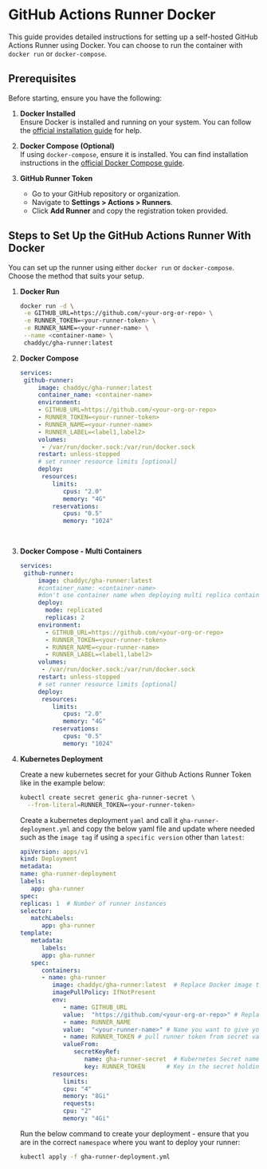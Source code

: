 # GitHub Actions Runner Docker

This guide provides detailed instructions for setting up a self-hosted GitHub Actions Runner using Docker. You can choose to run the container with `docker run` or `docker-compose`.

## Prerequisites

Before starting, ensure you have the following:

1. **Docker Installed**  
   Ensure Docker is installed and running on your system. You can follow the [official installation guide](https://docs.docker.com/get-docker/) for help.

2. **Docker Compose (Optional)**  
   If using `docker-compose`, ensure it is installed. You can find installation instructions in the [official Docker Compose guide](https://docs.docker.com/compose/install/).

3. **GitHub Runner Token**  
   - Go to your GitHub repository or organization.  
   - Navigate to **Settings > Actions > Runners**.
   - Click **Add Runner** and copy the registration token provided.

## Steps to Set Up the GitHub Actions Runner With Docker

You can set up the runner using either `docker run` or `docker-compose`. Choose the method that suits your setup.

1. **Docker Run**
   ```bash
   docker run -d \
    -e GITHUB_URL=https://github.com/<your-org-or-repo> \
    -e RUNNER_TOKEN=<your-runner-token> \
    -e RUNNER_NAME=<your-runner-name> \
    --name <container-name> \
    chaddyc/gha-runner:latest
   ```

2. **Docker Compose**
   ```yaml
   services:
    github-runner:
        image: chaddyc/gha-runner:latest
        container_name: <container-name>
        environment:
        - GITHUB_URL=https://github.com/<your-org-or-repo>
        - RUNNER_TOKEN=<your-runner-token>
        - RUNNER_NAME=<your-runner-name>
        - RUNNER_LABEL=<label1,label2>
        volumes:
         - /var/run/docker.sock:/var/run/docker.sock
        restart: unless-stopped
        # set runner resource limits [optional]
        deploy:
         resources:
            limits:
               cpus: "2.0"
               memory: "4G"
            reservations:
               cpus: "0.5"
               memory: "1024"
      
        
   ```

3. **Docker Compose - Multi Containers**
   ```yaml
   services:
    github-runner:
        image: chaddyc/gha-runner:latest
        #container_name: <container-name>
        #don't use container name when deploying multi replica containers of your gha-runner
        deploy:
          mode: replicated
          replicas: 2
        environment:
          - GITHUB_URL=https://github.com/<your-org-or-repo>
          - RUNNER_TOKEN=<your-runner-token>
          - RUNNER_NAME=<your-runner-name>
          - RUNNER_LABEL=<label1,label2>
        volumes:
         - /var/run/docker.sock:/var/run/docker.sock
        restart: unless-stopped
        # set runner resource limits [optional]
        deploy:
         resources:
            limits:
               cpus: "2.0"
               memory: "4G"
            reservations:
               cpus: "0.5"
               memory: "1024"
   ```

4. **Kubernetes Deployment**

   Create a new kubernetes secret for your Github Actions Runner Token like in the example below:

   ```bash
   kubectl create secret generic gha-runner-secret \
     --from-literal=RUNNER_TOKEN=<your-runner-token>
   ```

   Create a kubernetes deployment `yaml` and call it `gha-runner-deployment.yml` and copy the below yaml file and update where needed such as the `image tag` if using a `specific version` other than `latest`:

   ```yaml
   apiVersion: apps/v1
   kind: Deployment
   metadata:
   name: gha-runner-deployment
   labels:
      app: gha-runner
   spec:
   replicas: 1  # Number of runner instances
   selector:
      matchLabels:
         app: gha-runner
   template:
      metadata:
         labels:
         app: gha-runner
      spec:
         containers:
         - name: gha-runner
            image: chaddyc/gha-runner:latest  # Replace Docker image tag if not going to use latest
            imagePullPolicy: IfNotPresent
            env:
               - name: GITHUB_URL
               value:  "https://github.com/<your-org-or-repo>" # Replace with your GitHub URL org or repo
               - name: RUNNER_NAME
               value:  "<your-runner-name>" # Name you want to give your runner
               - name: RUNNER_TOKEN # pull runner token from secret value created
               valueFrom:
                  secretKeyRef:
                     name: gha-runner-secret  # Kubernetes Secret name
                     key: RUNNER_TOKEN      # Key in the secret holding the token
            resources:
               limits:
               cpu: "4"
               memory: "8Gi"
               requests:
               cpu: "2"
               memory: "4Gi"
   ```

   Run the below command to create your deployment - ensure that you are in the correct `namespace` where you want to deploy your runner:
   
   ```bash
   kubectl apply -f gha-runner-deployment.yml
   ```


